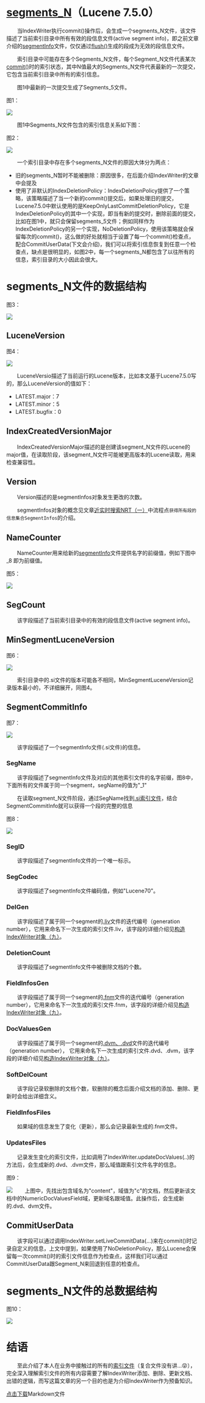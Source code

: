 # [segments_N](https://www.amazingkoala.com.cn/Lucene/suoyinwenjian/)（Lucene 7.5.0）
&emsp;&emsp;当IndexWriter执行commit()操作后，会生成一个segments_N文件，该文件描述了当前索引目录中所有有效的段信息文件(active segment info)，即之前文章介绍的[segmentInfo](https://www.amazingkoala.com.cn/Lucene/suoyinwenjian/2019/0605/63.html)文件，仅仅通过[flush()](https://www.amazingkoala.com.cn/Lucene/Index/2019/0716/74.html)生成的段成为无效的段信息文件。

&emsp;&emsp;索引目录中可能存在多个Segments_N文件，每个Segment_N文件代表某次[commit()](https://www.amazingkoala.com.cn/Lucene/Index/2019/0906/91.html)时的索引状态，其中N值最大的Segments_N文件代表最新的一次提交，它包含当前索引目录中所有的索引信息。

&emsp;&emsp;图1中最新的一次提交生成了Segments_5文件。

图1：

<img src="segments_N-image/1.png">

&emsp;&emsp;图1中Segments_N文件包含的索引信息关系如下图：

图2：

<img src="segments_N-image/2.png">

&emsp;&emsp;一个索引目录中存在多个segments_N文件的原因大体分为两点：

- 旧的segments_N暂时不能被删除：原因很多，在后面介绍IndexWriter的文章中会提及
- 使用了非默认的IndexDeletionPolicy：IndexDeletionPolicy提供了一个策略，该策略描述了当一个新的commit()提交后，如果处理旧的提交，Lucene7.5.0中默认使用的是KeepOnlyLastCommitDeletionPolicy，它是IndexDeletionPolicy的其中一个实现，即当有新的提交时，删除前面的提交，比如在图1中，就只会保留segments_5文件；例如同样作为IndexDeletionPolicy的另一个实现，NoDeletionPolicy，使用该策略就会保留每次的commit()，这么做的好处就相当于设置了每一个commit()检查点，配合CommitUserData(下文会介绍)，我们可以将索引信息恢复到任意一个检查点，缺点是很明显的，如图2中，每一个segments_N都包含了以往所有的信息，索引目录的大小因此会很大。

# segments_N文件的数据结构
图3：

<img src="segments_N-image/3.png">

## LuceneVersion
图4：

<img src="segments_N-image/4.png">

&emsp;&emsp;LuceneVersio描述了当前运行的Lucene版本，比如本文基于Lucene7.5.0写的，那么LuceneVersion的值如下：

- LATEST.major：7
- LATEST.minor：5
- LATEST.bugfix：0

## IndexCreatedVersionMajor

&emsp;&emsp;IndexCreatedVersionMajor描述的是创建该segment_N文件的Lucene的major值，在读取阶段，该segment_N文件可能被更高版本的Lucene读取，用来检查兼容性。

## Version
&emsp;&emsp;Version描述的是segmentInfos对象发生更改的次数。

&emsp;&emsp;segmentInfos对象的概念见文章[近实时搜索NRT（一）](https://www.amazingkoala.com.cn/Lucene/Index/2019/0916/93.html)中流程点`获得所有段的信息集合SegmentInfos`的介绍。

## NameCounter
&emsp;&emsp;NameCounter用来给新的[segmentInfo](https://www.amazingkoala.com.cn/Lucene/suoyinwenjian/2019/0605/63.html)文件提供名字的前缀值，例如下图中 _8 即为前缀值。

图5：

<img src="segments_N-image/5.png">

## SegCount
&emsp;&emsp;该字段描述了当前索引目录中的有效的段信息文件(active segment info)。

## MinSegmentLuceneVersion
图6：

<img src="segments_N-image/6.png">

&emsp;&emsp;索引目录中的.si文件的版本可能各不相同，MinSegmentLuceneVersion记录版本最小的，不详细展开，同图4。

## SegmentCommitInfo
图7：

<img src="segments_N-image/7.png">

&emsp;&emsp;该字段描述了一个segmentInfo文件(.si文件)的信息。

### SegName
&emsp;&emsp;该字段描述了segmentInfo文件及对应的其他索引文件的名字前缀，图8中，下面所有的文件属于同一个segment，segName的值为"_1"

&emsp;&emsp;在读取segment_N文件阶段，通过SegName找到[.si索引文件](https://www.amazingkoala.com.cn/Lucene/suoyinwenjian/2019/0605/63.html)，结合SegmentCommitInfo就可以获得一个段的完整的信息

图8：

<img src="segments_N-image/8.png">

### SegID
&emsp;&emsp;该字段描述了segmentInfo文件的一个唯一标示。

### SegCodec
&emsp;&emsp;该字段描述了segmentInfo文件编码值，例如"Lucene70"。

### DelGen
&emsp;&emsp;该字段描述了属于同一个segment的[.liv](https://www.amazingkoala.com.cn/Lucene/suoyinwenjian/2019/0425/54.html)文件的迭代编号（generation number），它用来命名下一次生成的索引文件.liv，该字段的详细介绍见[构造IndexWriter对象（九）](https://www.amazingkoala.com.cn/Lucene/Index/2019/1205/114.html)。

### DeletionCount
&emsp;&emsp;该字段描述了segmentInfo文件中被删除文档的个数。

### FieldInfosGen
&emsp;&emsp;该字段描述了属于同一个segment的[.fnm](https://www.amazingkoala.com.cn/Lucene/suoyinwenjian/2019/0606/64.html)文件的迭代编号（generation number），它用来命名下一次生成的索引文件.fnm，该字段的详细介绍见[构造IndexWriter对象（九）](https://www.amazingkoala.com.cn/Lucene/Index/2019/1205/114.html)。

### DocValuesGen
&emsp;&emsp;该字段描述了属于同一个segment的[.dvm、.dvd](https://www.amazingkoala.com.cn/Lucene/DocValues/2019/0218/33.html)文件的迭代编号（generation number）， 它用来命名下一次生成的索引文件.dvd、.dvm，该字段的详细介绍见[构造IndexWriter对象（九）](https://www.amazingkoala.com.cn/Lucene/Index/2019/1205/114.html)。

### SoftDelCount
&emsp;&emsp;该字段记录软删除的文档个数，软删除的概念后面介绍文档的添加、删除、更新时会给出详细含义。

### FieldInfosFiles
&emsp;&emsp;如果域的信息发生了变化（更新），那么会记录最新生成的.fnm文件。

### UpdatesFiles
&emsp;&emsp;记录发生变化的索引文件，比如调用了IndexWriter.updateDocValues(..)的方法后，会生成新的.dvd、.dvm文件，那么域值跟索引文件名字的信息。

图9：

<img src="segments_N-image/9.png">
&emsp;&emsp;上图中，先找出包含域名为"content"，域值为"c"的文档，然后更新该文档中的NumericDocValuesField域，更新域名跟域值。此操作后，会生成新的.dvd、dvm文件。

## CommitUserData
&emsp;&emsp;该字段可以通过调用IndexWriter.setLiveCommitData(...)来在commit()时记录自定义的信息，上文中提到，如果使用了NoDeletionPolicy，那么Lucene会保留每一次commit()时的索引文件信息作为检查点，这样我们可以通过CommitUserData跟Segment_N来回退到任意的检查点。

# segments_N文件的总数据结构
图10：

<img src="segments_N-image/10.png">

# 结语
&emsp;&emsp;至此介绍了本人在业务中接触过的所有的[索引文件](https://www.amazingkoala.com.cn/Lucene/suoyinwenjian/)（复合文件没有讲…😝），完全深入理解索引文件的所有内容需要了解IndexWriter添加、删除、更新文档、出错的逻辑，而写这篇文章的另一个目的也是为介绍IndexWriter作为预备知识。

[点击下载](http://www.amazingkoala.com.cn/attachment/Lucene/索引文件/segments_N.zip)Markdown文件





